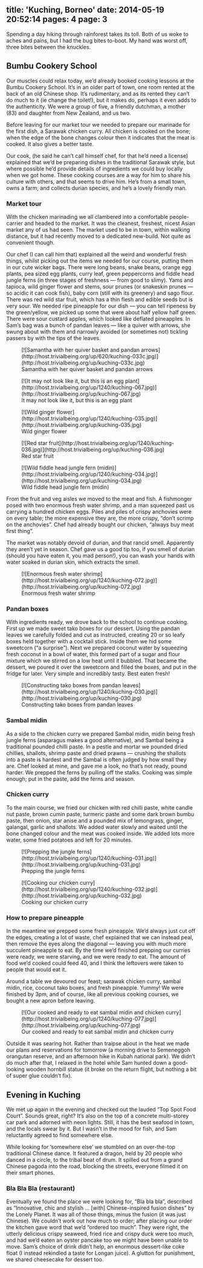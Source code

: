 title: 'Kuching, Borneo'
date: 2014-05-19 20:52:14
pages: 4
page: 3
---

Spending a day hiking through rainforest takes its toll. Both of us woke to aches and pains, but I had the bug bites to-boot. My hand was worst off, three bites between the knuckles.

## Bumbu Cookery School

Our muscles could relax today, we’d already booked cooking lessons at the Bumbu Cookery School. It’s in an older part of town, one room rented at the back of an old Chinese shop. It’s rudimentary, and as its rented they can’t do much to it (ie change the toilet!), but it makes do, perhaps it even adds to the authenticity. We were a group of five, a friendly dutchman, a mother (83) and daughter from New Zealand, and us two.

Before leaving for our market tour we needed to prepare our marinade for the first dish, a Sarawak chicken curry. All chicken is cooked on the bone; when the edge of the bone changes colour then it indicates that the meat is cooked. It also gives a better taste.

Our cook, (he said he can’t call himself chef, for that he’d need a license) explained that we’d be preparing dishes in the traditional Sarawak style, but where possible he’d provide details of ingredients we could buy locally when we got home. These cooking courses are a way for him to share his culture with others, and that seems to drive him. He’s from a small town, owns a farm, and collects durian species, and he’s a lovely friendly man.

### Market tour

With the chicken marinading we all clambered into a comfortable people-carrier and headed to the market. It was the cleanest, freshest, nicest Asian market any of us had seen. The market used to be in town, within walking distance, but it had recently moved to a dedicated new-build. Not quite as convenient though.

Our chef (I can call him that) explained all the weird and wonderful fresh things, whilst picking out the items we needed for our course, putting them in our cute wicker bags. There were long beans, snake beans, orange egg plants, pea sized egg plants, curry leaf, green peppercorns and fiddle head jungle ferns (in three stages of freshness — from good to slimy). Yams and tapioca, wild ginger flower and stems, sour prunes (or snakeskin prunes — so acidic it can cook fish), baby corn (still with its greenery) and sago flour. There was red wild star fruit, which has a thin flesh and edible seeds but is very sour. We needed ripe pineapple for our dish — you can tell ripeness by the green/yellow, we picked up some that were about half yellow half green. There were sour custard apples, which looked like deflated pineapples. In Sam’s bag was a bunch of pandan leaves — like a quiver with arrows, she swung about with them and narrowly avoided (or sometimes not) tickling passers by with the tips of the leaves.

<figure class="generated-figure generated-figure--620 generated-figure--portrait">[![Samantha with her quiver basket and pandan arrows](http://host.trivialbeing.org/up/620/kuching-033c.jpg)](http://host.trivialbeing.org/up/kuching-033c.jpg)<figcaption class="generated-figure-caption">Samantha with her quiver basket and pandan arrows</figcaption></figure>

<figure class="generated-figure generated-figure--retina generated-figure--620 generated-figure--portrait">[![It may not look like it, but this is an egg plant](http://host.trivialbeing.org/up/1240/kuching-067.jpg)](http://host.trivialbeing.org/up/kuching-067.jpg)<figcaption class="generated-figure-caption">It may not look like it, but this is an egg plant</figcaption></figure>

<figure class="generated-figure generated-figure--retina generated-figure--620 generated-figure--landscape">[![Wild ginger flower](http://host.trivialbeing.org/up/1240/kuching-035.jpg)](http://host.trivialbeing.org/up/kuching-035.jpg)<figcaption class="generated-figure-caption">Wild ginger flower</figcaption></figure>

<figure class="generated-figure generated-figure--retina generated-figure--620 generated-figure--landscape">[![Red star fruit](http://host.trivialbeing.org/up/1240/kuching-036.jpg)](http://host.trivialbeing.org/up/kuching-036.jpg)<figcaption class="generated-figure-caption">Red star fruit</figcaption></figure>

<figure class="generated-figure generated-figure--retina generated-figure--620 generated-figure--landscape">[![Wild fiddle head jungle fern (midin)](http://host.trivialbeing.org/up/1240/kuching-034.jpg)](http://host.trivialbeing.org/up/kuching-034.jpg)<figcaption class="generated-figure-caption">Wild fiddle head jungle fern (midin)</figcaption></figure>

From the fruit and veg aisles we moved to the meat and fish. A fishmonger posed with two enormous fresh water shrimp, and a man squeezed past us carrying a hundred chicken eggs. Piles and piles of crispy anchovies were on every table; the more expensive they are, the more crispy, “don’t scrimp on the anchovies”. Chef had already bought our chicken, “always buy meat first thing”.

The market was notably devoid of durian, and that rancid smell. Apparently they aren’t yet in season. Chef gave us a good tip too, if you smell of durian (should you have eaten it, you mad person!), you can wash your hands with water soaked in durian skin, which extracts the smell.

<figure class="generated-figure generated-figure--retina generated-figure--620 generated-figure--landscape">[![Enormous fresh water shrimp](http://host.trivialbeing.org/up/1240/kuching-072.jpg)](http://host.trivialbeing.org/up/kuching-072.jpg)<figcaption class="generated-figure-caption">Enormous fresh water shrimp</figcaption></figure>

### Pandan boxes

With ingredients ready, we drove back to the school to continue cooking. First up we made sweet tako boxes for our dessert. Using the pandan leaves we carefully folded and cut as instructed, creating 20 or so leafy boxes held together with a cocktail stick. Inside them we hid some sweetcorn (“a surprise”). Next we prepared coconut water by squeezing fresh coconut in a bowl of water, this formed part of a sugar and flour mixture which we stirred on a low heat until it bubbled. That became the dessert, we poured it over the sweetcorn and filled the boxes, and put in the fridge for later. Very simple and incredibly tasty. Best eaten fresh!

<figure class="generated-figure generated-figure--retina generated-figure--620 generated-figure--landscape">[![Constructing tako boxes from pandan leaves](http://host.trivialbeing.org/up/1240/kuching-030.jpg)](http://host.trivialbeing.org/up/kuching-030.jpg)<figcaption class="generated-figure-caption">Constructing tako boxes from pandan leaves</figcaption></figure>

### Sambal midin

As a side to the chicken curry we prepared Sambal midin, midin being fresh jungle ferns (asparagus makes a good alternative), and Sambal being a traditional pounded chilli paste. In a pestle and mortar we pounded dried chillies, shallots, shrimp paste and dried prawns — crushing the shallots into a paste is hardest and the Sambal is often judged by how small they are. Chef looked at mine, and gave me a look, no that’s not ready, pound harder. We prepped the ferns by pulling off the stalks. Cooking was simple enough; put in the paste, add the ferns and season.

### Chicken curry

To the main course, we fried our chicken with red chilli paste, white candle nut paste, brown cumin paste, turmeric paste and some dark brown bumbu paste, then onion, star anise and a pounded mix of lemongrass, ginger, galangal, garlic and shallots. We added water slowly and waited until the bone changed colour and the meat was cooked inside. We added lots more water, some fried potatoes and left for 20 minutes.

<figure class="generated-figure generated-figure--retina generated-figure--620 generated-figure--landscape">[![Prepping the jungle ferns](http://host.trivialbeing.org/up/1240/kuching-031.jpg)](http://host.trivialbeing.org/up/kuching-031.jpg)<figcaption class="generated-figure-caption">Prepping the jungle ferns</figcaption></figure>

<figure class="generated-figure generated-figure--retina generated-figure--620 generated-figure--landscape">[![Cooking our chicken curry](http://host.trivialbeing.org/up/1240/kuching-032.jpg)](http://host.trivialbeing.org/up/kuching-032.jpg)<figcaption class="generated-figure-caption">Cooking our chicken curry</figcaption></figure>

### How to prepare pineapple

In the meantime we prepped some fresh pineapple. We’d always just cut off the edges, creating a lot of waste, chef explained that we can instead peal, then remove the eyes along the diagonal — leaving you with much more succulent pineapple to eat. By the time we’d finished prepping our curries were ready, we were starving, and we were ready to eat. The amount of food we’d cooked could feed 40, and I think the leftovers were taken to people that would eat it.

Around a table we devoured our feast; sarawak chicken curry, sambal midin, rice, coconut tako boxes, and fresh pineapple. Yummy! We were finished by 3pm, and of course, like all previous cooking courses, we bought a new apron before leaving.

<figure class="generated-figure generated-figure--retina generated-figure--620 generated-figure--landscape">[![Our cooked and ready to eat sambal midin and chicken curry](http://host.trivialbeing.org/up/1240/kuching-077.jpg)](http://host.trivialbeing.org/up/kuching-077.jpg)<figcaption class="generated-figure-caption">Our cooked and ready to eat sambal midin and chicken curry</figcaption></figure>

Outside it was searing hot. Rather than traipse about in the heat we made our plans and reservations for tomorrow (a morning drive to Semeneggoh orangutan reserve, and an afternoon hike in Kubah national park). We didn’t do much after that, I relaxed in the hotel while Sam hunted down a good-looking wooden hornbill statue (it broke on the return flight, but nothing a bit of super glue couldn’t fix).

## Evening in Kuching

We met up again in the evening and checked out the lauded “Top Spot Food Court”. Sounds great, right? It’s also on the top of a concrete multi-storey car park and adorned with neon lights. Still, it has the best seafood in town, and the locals swear by it. But I wasn’t in the mood for fish, and Sam reluctantly agreed to find somewhere else.

While looking for ‘somewhere else’ we stumbled on an over-the-top traditional Chinese dance. It featured a dragon, held by 20 people who danced in a circle, to the tribal beat of drum. It spilled out from a grand Chinese pagoda into the road, blocking the streets, everyone filmed it on their smart phones.

### Bla Bla Bla (restaurant)

Eventually we found the place we were looking for, “Bla bla bla”, described as “Innovative, chic and stylish … [with] Chinese-inspired fusion dishes” by the Lonely Planet. It was all of those things, minus the fusion (it was just Chinese). We couldn’t work out how much to order; after placing our order the kitchen gave word that we’d “ordered too much”. They were right, the utterly delicious crispy seaweed, fried rice and crispy duck were too much, and had we’d eaten an oyster pancake too we might have been unable to move. Sam’s choice of drink didn’t help, an enormous dessert-like coke float (I instead rekindled a taste for Longan juice). A glutton for punishment, we shared cheesecake for dessert too.
